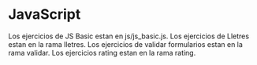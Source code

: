 # JavaScript

Los ejercicios de JS Basic estan en js/js_basic.js.
Los ejercicios de Lletres estan en la rama lletres.
Los ejercicios de validar formularios estan en la rama validar.
Los ejercicios rating estan en la rama rating.
